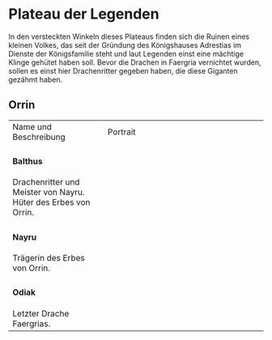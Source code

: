 # Plateau der Legenden

In den versteckten Winkeln dieses Plateaus finden sich die Ruinen eines kleinen Volkes, das seit der Gründung des
Königshauses Adrestias im Dienste der Königsfamilie steht und laut Legenden einst eine mächtige Klinge gehütet haben
soll. Bevor die Drachen in Faergria vernichtet wurden, sollen es einst hier Drachenritter gegeben haben, die diese
Giganten gezähmt haben.

## Orrin

<table>
<tr><td>Name und Beschreibung</td><td width="300">Portrait</td></tr>
<tr><td><h4>Balthus</h4> Drachenritter und Meister von Nayru. Hüter des Erbes von Orrin.</td><td><img src="" alt="" /></td></tr>
<tr><td><h4>Nayru</h4> Trägerin des Erbes von Orrin.</td><td><img src="nayru.png" alt="" /></td></tr>
<tr><td><h4>Odiak</h4> Letzter Drache Faergrias.</td><td><img src="orobas.png" alt="" /></td></tr>
</table>